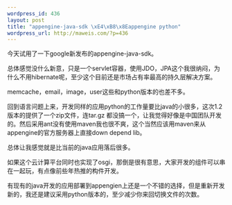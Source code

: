 ```yaml
--- 
wordpress_id: 436
layout: post
title: "appengine-java-sdk \xE4\xB8\x8Eappengine python"
wordpress_url: http://maweis.com/?p=436
---
```

今天试用了一下google新发布的appengine-java-sdk。

总体感觉没什么新意，只是一个servlet容器，使用JDO，JPA这个我很纳闷，为什么不用hibernate呢，至少这个目前还是市场占有率最高的持久层解决方案。

memcache，email，image，user这些和python版本的也差不多。

回到语言问题上来，开发同样的应用python的工作量要比java的小很多，这次1.2版本的提供了一个zip文件，连tar.gz 都没搞一个，让我觉得好像是中国团队开发的。然后采用ant没有使用maven我也很不爽，这个当然应该用maven来从appengine的官方服务器上直接down depend lib。

总体让我感觉就是比当前的java应用落后很多。

如果这个云计算平台同时也实现了osgi，那倒是很有意思，大家开发的组件可以串在一起玩，有点像前些年热推的构件开发。

有现有的java开发的应用部署到appengien上还是一个不错的选择，但是重新开发新的，我还是建议采用python版本的，至少减少你来回切换文件的次数。
